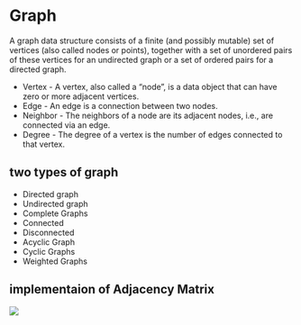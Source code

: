 # Graph

A graph data structure consists of a finite (and possibly mutable) set of vertices (also called nodes or points), together with a set of unordered pairs of these vertices for an undirected graph or a set of ordered pairs for a directed graph.


- Vertex - A vertex, also called a “node”, is a data object that can have zero or more adjacent vertices.
- Edge - An edge is a connection between two nodes.
- Neighbor - The neighbors of a node are its adjacent nodes, i.e., are connected via an edge.
- Degree - The degree of a vertex is the number of edges connected to that vertex.

## two types of graph

- Directed graph
- Undirected graph
- Complete Graphs  
- Connected
- Disconnected
- Acyclic Graph
- Cyclic Graphs
- Weighted Graphs

## implementaion of Adjacency Matrix
![](https://codefellows.github.io/common_curriculum/data_structures_and_algorithms/Code_401/class-35/resources/assets/AdjMatrix.PNG)